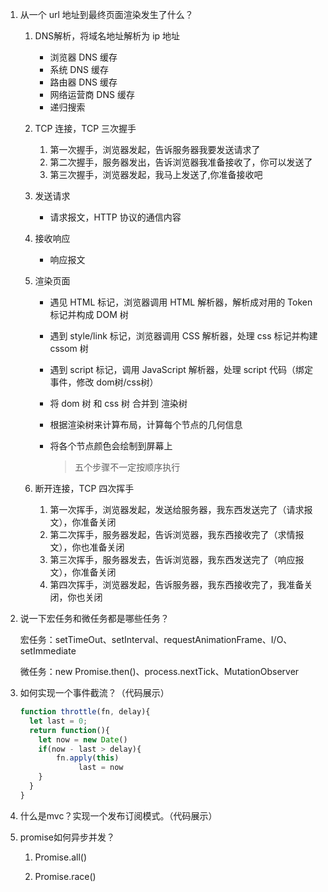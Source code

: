 1. 从一个 url 地址到最终页面渲染发生了什么？

   1. DNS解析，将域名地址解析为 ip 地址

      - 浏览器 DNS 缓存
      - 系统 DNS 缓存
      - 路由器 DNS 缓存
      - 网络运营商 DNS 缓存
      - 递归搜索

   2. TCP 连接，TCP 三次握手

      1. 第一次握手，浏览器发起，告诉服务器我要发送请求了
      2. 第二次握手，服务器发出，告诉浏览器我准备接收了，你可以发送了
      3. 第三次握手，浏览器发起，我马上发送了,你准备接收吧

   3. 发送请求

      - 请求报文，HTTP 协议的通信内容

   4. 接收响应

      - 响应报文

   5. 渲染页面

      - 遇见 HTML 标记，浏览器调用 HTML 解析器，解析成对用的 Token 标记并构成 DOM 树

      - 遇到 style/link 标记，浏览器调用 CSS 解析器，处理 css 标记并构建 cssom 树

      - 遇到 script 标记，调用 JavaScript 解析器，处理 script 代码（绑定事件，修改 dom树/css树）

      - 将 dom 树 和 css 树 合并到 渲染树

      - 根据渲染树来计算布局，计算每个节点的几何信息

      - 将各个节点颜色会绘制到屏幕上

        >五个步骤不一定按顺序执行

   6. 断开连接，TCP 四次挥手

      1. 第一次挥手，浏览器发起，发送给服务器，我东西发送完了（请求报文），你准备关闭
      2. 第二次挥手，服务器发起，告诉浏览器，我东西接收完了（求情报文），你也准备关闭
      3. 第三次挥手，服务器发去，告诉浏览器，我东西发送完了（响应报文），你准备关闭
      4. 第四次挥手，浏览器发起，告诉服务器，我东西接收完了，我准备关闭，你也关闭

4. 说一下宏任务和微任务都是哪些任务？

   宏任务：setTimeOut、setInterval、requestAnimationFrame、I/O、setImmediate

   微任务：new Promise.then()、process.nextTick、MutationObserver

5. 如何实现一个事件截流？（代码展示）

   ```javascript
   function throttle(fn, delay){
     let last = 0;
     return function(){
       let now = new Date()
       if(now - last > delay){
           fn.apply(this)
   				last = now
       }
     }
   }
   ```

6. 什么是mvc？实现一个发布订阅模式。（代码展示）

5. promise如何异步并发？

   1. Promise.all() 

   2. Promise.race()


